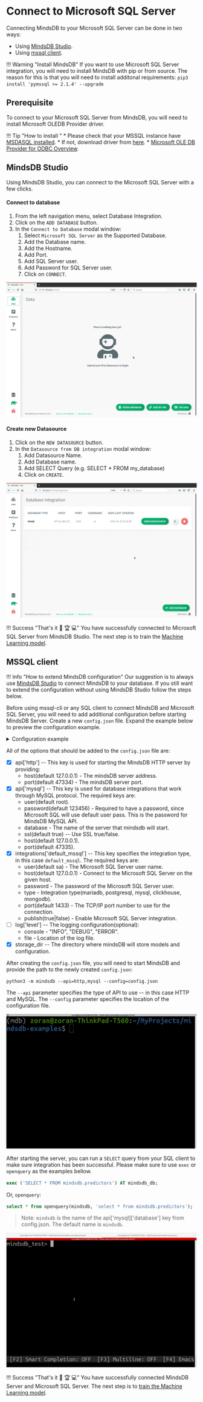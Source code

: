 # Connect to Microsoft SQL Server

Connecting MindsDB to your Microsoft SQL Server can be done in two ways:

* Using [MindsDB Studio](#mindsdb-studio).
* Using [mssql client](#mssql-client).

!!! Warning "Install MindsDB"
    If you want to use Microsoft SQL Server integration, you will need to install MindsDB with pip or from source. The reason for this is that you will need to install additonal requirements:
    ```
    pip3 install 'pymssql >= 2.1.4' --upgrade
    ```

## Prerequisite

To connect to your Microsoft SQL Server from MindsDB, you will need to install Microsoft OLEDB Provider driver.

!!! Tip "How to install "
    * Please check that your MSSQL instance have [MSDASQL installed](https://docs.microsoft.com/en-us/sql/database-engine/configure-windows/open-the-odbc-data-source-administrator?view=sql-server-ver15).
    * If not, download  driver from [here](https://dev.mysql.com/downloads/connector/odbc/).
    * [Microsoft OLE DB Provider for ODBC Overview](https://docs.microsoft.com/en-us/sql/ado/guide/appendixes/microsoft-ole-db-provider-for-odbc?view=sql-server-ver15).

## MindsDB Studio

Using MindsDB Studio, you can connect to the Microsoft SQL Server with a few clicks.

#### Connect to database

1. From the left navigation menu, select Database Integration.
2. Click on the `ADD DATABASE` button.
3. In the `Connect to Database` modal window:
    1. Select `Microsoft SQL Server` as the Supported Database.
    2. Add the Database name.
    3. Add the Hostname.
    4. Add Port.
    5. Add SQL Server user.
    6. Add Password for SQL Server user.
    7. Click on `CONNECT`.


![Connect to MSSQL](/assets/data/mssql.gif)

#### Create new Datasource

1. Click on the `NEW DATASOURCE` button.
2. In the `Datasource from DB integration` modal window:
    1. Add Datasource Name.
    2. Add Database name.
    3. Add SELECT Query (e.g. SELECT * FROM my_database)
    4. Click on `CREATE`.

![Create MSSQL Datasource](/assets/data/mssql-ds.gif)

!!! Success "That's it :tada: :trophy:  :computer:"
    You have successfully connected to Microsoft SQL Server from MindsDB Studio. The next step is to train the [Machine Learning model](/model/train).

## MSSQL client

!!! Info "How to extend MindsDB configuration"
    Our suggestion is to always use [MindsDB Studio](/datasources/mssql/#mindsdb-studio) to connect MindsDB to your database. If you still want to extend the configuration without using MindsDB Studio follow the steps below.

Before using mssql-cli or any SQL client to connect MindsDB and Microsoft SQL Server, you will need to add additional configuration before starting MindsDB Server. Create a new `config.json` file. Expand the example below to preview the configuration example.

<details class="success">
   <summary> Configuration example</summary> 
```json
{
   "api": {
       "http": {
           "host": "127.0.0.1",
           "port": "47334"
       },
       "mysql": {
           "host": "127.0.0.1",
           "database": "mindsdb",
           "password": "123456",
           "port": "47335",
           "ssl": true,
           "user": "root"
       }
   },
   "config_version": "1.4",
   "debug": true,
   "integrations": {
       "default_mariadb": {
           "host": "localhost",
           "password": "pass",
           "port": 1433,
           "publish": true,
           "type": "mssql",
           "user": "sa"
       }
   },
   "log": {
       "level": {
           "console": "DEBUG",
           "file": "INFO"
       }
   },
   "storage_dir": "/storage"
}
```       
</details>

All of the options that should be added to the `config.json` file are:

* [x] api['http'] -- This key is used for starting the MindsDB HTTP server by providing:
    * host(default 127.0.0.1) - The mindsDB server address.
    * port(default 47334) - The mindsDB server port.
* [x] api['mysql'] -- This key is used for database integrations that work through MySQL protocol. The required keys are:
    * user(default root).
    * password(default 123456) - Required to have a password, since Microsoft SQL will use default user pass. This is the password for MindsDB MySQL API.
    * database - The name of the server that mindsdb will start.
    * ssl(default true) -- Use SSL true/false.
    * host(default 127.0.0.1).
    * port(default 47335).
* [x] integrations['default_mssql'] -- This key specifies the integration type, in this case `default_mssql`. The required keys are:
    * user(default sa) - The Microsoft SQL Server user name.
    * host(default 127.0.0.1) - Connect to the Microsoft SQL Server on the given host.
    * password - The password of the Microsoft SQL Server user.
    * type - Integration type(mariadb, postgresql, mysql, clickhouse, mongodb).
    * port(default 1433) - The TCP/IP port number to use for the connection.
    * publish(true|false) - Enable Microsoft SQL Server integration.
* [ ] log['level'] -- The logging configuration(optional):
    * console - "INFO", "DEBUG", "ERROR".
    * file - Location of the log file.
* [x] storage_dir -- The directory where mindsDB will store models and configuration.

After creating the `config.json` file, you will need to start MindsDB and provide the path to the newly created `config.json`:

```
python3 -m mindsdb --api=http,mysql --config=config.json
```

The `--api` parameter specifies the type of API to use -- in this case HTTP and MySQL. The `--config` parameter specifies the location of the configuration file.

![Start MindsDB with config](/assets/data/start-config.gif)

After starting the server, you can run a `SELECT` query from your SQL client to make sure integration has been successful. Please make sure to use `exec` or `openquery` as the examples bellow.

```sql
exec ('SELECT * FROM mindsdb.predictors') AT mindsdb_db;
```
Or, `openquery`:
```sql
select * from openquery(mindsdb, 'select * from mindsdb.predictors'); 
```
>Note: `mindsdb` is the name of the api['mysql]['database'] key from config.json. The default name is `mindsdb`.

![SELECT from MindsDB predictors table](/assets/data/mssql-select.gif)

!!! Success "That's it :tada: :trophy:  :computer:"
    You have successfully connected MindsDB Server and Microsoft SQL Server. The next step is to [train the Machine Learning model](/model/mssql).